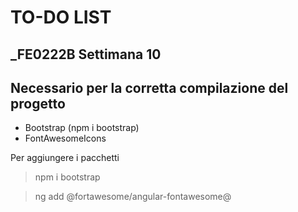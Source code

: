 # TO-DO LIST
## _FE0222B Settimana 10






## Necessario per la corretta compilazione del progetto
- Bootstrap (npm i bootstrap)
- FontAwesomeIcons



Per aggiungere i pacchetti
> npm i bootstrap



> ng add @fortawesome/angular-fontawesome@
